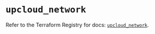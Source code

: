 # `upcloud_network`

Refer to the Terraform Registry for docs: [`upcloud_network`](https://registry.terraform.io/providers/upcloudltd/upcloud/5.5.0/docs/resources/network).
